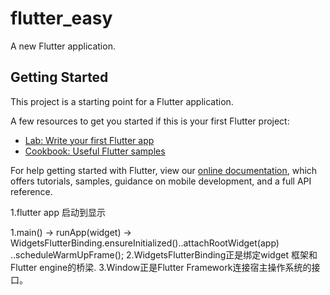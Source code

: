 # flutter_easy

A new Flutter application.

## Getting Started

This project is a starting point for a Flutter application.

A few resources to get you started if this is your first Flutter project:

- [Lab: Write your first Flutter app](https://flutter.dev/docs/get-started/codelab)
- [Cookbook: Useful Flutter samples](https://flutter.dev/docs/cookbook)

For help getting started with Flutter, view our
[online documentation](https://flutter.dev/docs), which offers tutorials,
samples, guidance on mobile development, and a full API reference.

1.flutter app 启动到显示

1.main() -> runApp(widget) -> WidgetsFlutterBinding.ensureInitialized()..attachRootWidget(app) ..scheduleWarmUpFrame();
2.WidgetsFlutterBinding正是绑定widget 框架和Flutter engine的桥梁.
3.Window正是Flutter Framework连接宿主操作系统的接口。



